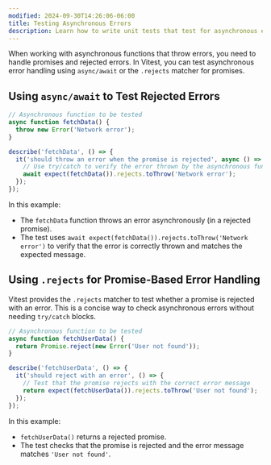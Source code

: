 ```yaml
---
modified: 2024-09-30T14:26:06-06:00
title: Testing Asynchronous Errors
description: Learn how to write unit tests that test for asynchronous errors.
---
```


When working with asynchronous functions that throw errors, you need to handle promises and rejected errors. In Vitest, you can test asynchronous error handling using `async/await` or the `.rejects` matcher for promises.

## Using `async/await` to Test Rejected Errors

```js
// Asynchronous function to be tested
async function fetchData() {
  throw new Error('Network error');
}

describe('fetchData', () => {
  it('should throw an error when the promise is rejected', async () => {
    // Use try/catch to verify the error thrown by the asynchronous function
    await expect(fetchData()).rejects.toThrow('Network error');
  });
});
```

In this example:

- The `fetchData` function throws an error asynchronously (in a rejected promise).
- The test uses `await expect(fetchData()).rejects.toThrow('Network error')` to verify that the error is correctly thrown and matches the expected message.

## Using `.rejects` for Promise-Based Error Handling

Vitest provides the `.rejects` matcher to test whether a promise is rejected with an error. This is a concise way to check asynchronous errors without needing `try/catch` blocks.

```js
// Asynchronous function to be tested
async function fetchUserData() {
  return Promise.reject(new Error('User not found'));
}

describe('fetchUserData', () => {
  it('should reject with an error', () => {
    // Test that the promise rejects with the correct error message
    return expect(fetchUserData()).rejects.toThrow('User not found');
  });
});
```

In this example:

- `fetchUserData()` returns a rejected promise.
- The test checks that the promise is rejected and the error message matches `'User not found'`.
